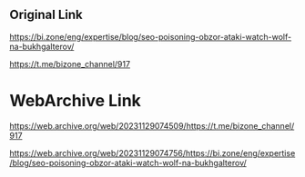## Original Link

https://bi.zone/eng/expertise/blog/seo-poisoning-obzor-ataki-watch-wolf-na-bukhgalterov/

https://t.me/bizone_channel/917

# WebArchive Link

https://web.archive.org/web/20231129074509/https://t.me/bizone_channel/917

https://web.archive.org/web/20231129074756/https://bi.zone/eng/expertise/blog/seo-poisoning-obzor-ataki-watch-wolf-na-bukhgalterov/
